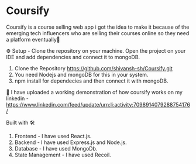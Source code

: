 # Coursify
Coursify is a course selling web app i got the idea to make it because of the emerging tech influencers who are selling their courses online so they need a platform eventually🚀

⚙ Setup - 
Clone the repository on your machine. Open the project on your IDE and add dependencies and connect it to mongoDB.
1. Clone the Repository https://github.com/shivansh-sh/Coursify.git
2. You need Nodejs and mongoDB for this in your system.
3. npm install for dependecies and then connect it with mongoDB.

🎥 I have uploaded a working demonstration of how coursify works on my linkedin - https://www.linkedin.com/feed/update/urn:li:activity:7098914079288754176/

Built with 🛠
1. Frontend - I have used React.js.
2. Backend - I have used Express.js and Node.js.
3. Database - I have used MongoDb.
4. State Management - I have used Recoil.
